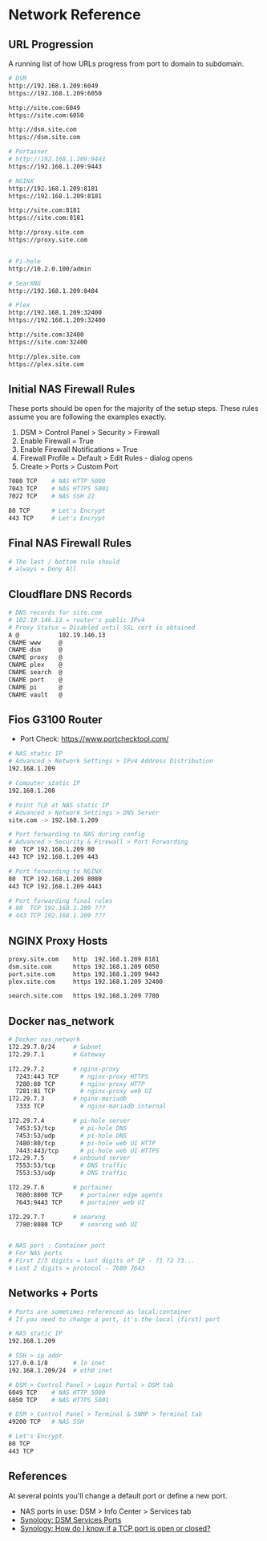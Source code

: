 # Network Reference

## URL Progression

A running list of how URLs progress from port to domain to subdomain.

```bash
# DSM
http://192.168.1.209:6049
https://192.168.1.209:6050

http://site.com:6049
https://site.com:6050

http://dsm.site.com
https://dsm.site.com

# Portainer
# http://192.168.1.209:9443
https://192.168.1.209:9443

# NGINX
http://192.168.1.209:8181
https://192.168.1.209:8181

http://site.com:8181
https://site.com:8181

http://proxy.site.com
https://proxy.site.com


# Pi-hole
http://10.2.0.100/admin

# SearXNG
http://192.168.1.209:8484

# Plex
http://192.168.1.209:32400
https://192.168.1.209:32400

http://site.com:32400
https://site.com:32400

http://plex.site.com
https://plex.site.com
```

## Initial NAS Firewall Rules

These ports should be open for the majority of the setup steps. These rules assume you are following the examples exactly. 

1. DSM > Control Panel > Security > Firewall
2. Enable Firewall = True
3. Enable Firewall Notifications = True
4. Firewall Profile = Default > Edit Rules - dialog opens
5. Create > Ports > Custom Port

```bash
7080 TCP    # NAS HTTP 5000
7043 TCP    # NAS HTTPS 5001
7022 TCP    # NAS SSH 22

80 TCP      # Let's Encrypt   
443 TCP     # Let's Encrypt 


```

## Final NAS Firewall Rules

```bash
# The last / bottom rule should
# always = Deny All
```

## Cloudflare DNS Records

```bash
# DNS records for site.com
# 102.19.146.13 = router's public IPv4
# Proxy Status = Disabled until SSL cert is obtained
A @           102.19.146.13
CNAME www     @
CNAME dsm     @
CNAME proxy   @ 
CNAME plex    @
CNAME search  @
CNAME port    @
CNAME pi      @
CNAME vault   @
```

## Fios G3100 Router

* Port Check: https://www.portchecktool.com/

```bash
# NAS static IP
# Advanced > Network Settings > IPv4 Address Distribution
192.168.1.209

# Computer static IP
192.168.1.208

# Point TLD at NAS static IP
# Advanced > Network Settings > DNS Server
site.com -> 192.168.1.209

# Port forwarding to NAS during config
# Advanced > Security & Firewall > Port Forwarding
80  TCP 192.168.1.209 80
443 TCP 192.168.1.209 443

# Port forwarding to NGINX 
80  TCP 192.168.1.209 8080
443 TCP 192.168.1.209 4443

# Port forwarding final rules
# 80  TCP 192.168.1.209 ???
# 443 TCP 192.168.1.209 ???
```

## NGINX Proxy Hosts

```bash
proxy.site.com    http  192.168.1.209 8181
dsm.site.com      https 192.168.1.209 6050
port.site.com     https 192.168.1.209 9443
plex.site.com     https 192.168.1.209 32400

search.site.com   https 192.168.1.209 7780
```

## Docker nas_network

```bash
# Docker nas_network
172.29.7.0/24     # Subnet
172.29.7.1        # Gateway 

172.29.7.2        # nginx-proxy
  7243:443 TCP      # nginx-proxy HTTPS
  7280:80 TCP       # nginx-proxy HTTP
  7281:81 TCP       # nginx-proxy web UI
172.29.7.3        # nginx-mariadb
  7333 TCP          # nginx-mariadb internal

172.29.7.4        # pi-hole server
  7453:53/tcp       # pi-hole DNS
  7453:53/udp       # pi-hole DNS
  7480:80/tcp       # pi-hole web UI HTTP
  7443:443/tcp      # pi-hole web UI HTTPS
172.29.7.5        # unbound server
  7553:53/tcp       # DNS traffic
  7553:53/udp       # DNS traffic

172.29.7.6        # portainer
  7680:8000 TCP     # portainer edge agents
  7643:9443 TCP     # portainer web UI

172.29.7.7        # searxng
  7780:8080 TCP     # searxng web UI


# NAS port : Container port
# For NAS ports
# First 2/3 digits = last digits of IP - 71 72 73...
# Last 2 digits = protocol - 7680 7643
```


## Networks + Ports

```bash
# Ports are sometimes referenced as local:container
# If you need to change a port, it's the local (first) port

# NAS static IP
192.168.1.209

# SSH > ip addr
127.0.0.1/8       # lo inet
192.168.1.209/24  # eth0 inet

# DSM > Control Panel > Login Portal > DSM tab
6049 TCP    # NAS HTTP 5000
6050 TCP    # NAS HTTPS 5001

# DSM > Control Panel > Terminal & SNMP > Terminal tab
49200 TCP   # NAS SSH 

# Let's Encrypt
80 TCP    
443 TCP
```


## References

At several points you'll change a default port or define a new port. 

* NAS ports in use: DSM > Info Center > Services tab
* [Synology: DSM Services Ports](https://kb.synology.com/en-global/DSM/tutorial/What_network_ports_are_used_by_Synology_services)
* [Synology: How do I know if a TCP port is open or closed?](https://kb.synology.com/tr-tr/DSM/tutorial/Whether_TCP_port_is_open_or_closed)

